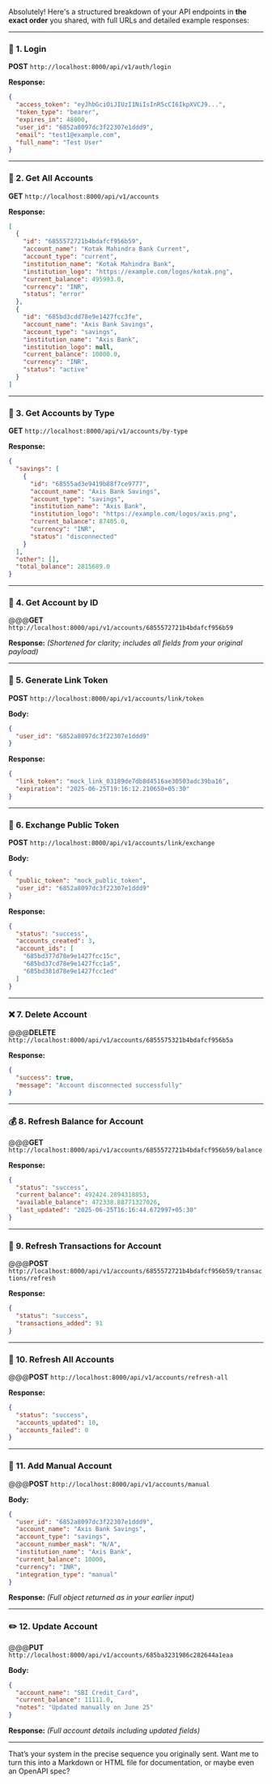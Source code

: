 Absolutely! Here's a structured breakdown of your API endpoints in **the exact order** you shared, with full URLs and detailed example responses:

---

### 🔐 1. Login

**POST** `http://localhost:8000/api/v1/auth/login`

**Response:**

```json
{
  "access_token": "eyJhbGciOiJIUzI1NiIsInR5cCI6IkpXVCJ9...",
  "token_type": "bearer",
  "expires_in": 48000,
  "user_id": "6852a8097dc3f22307e1ddd9",
  "email": "test1@example.com",
  "full_name": "Test User"
}
```

---

### 📄 2. Get All Accounts

**GET** `http://localhost:8000/api/v1/accounts`

**Response:**

```json
[
  {
    "id": "6855572721b4bdafcf956b59",
    "account_name": "Kotak Mahindra Bank Current",
    "account_type": "current",
    "institution_name": "Kotak Mahindra Bank",
    "institution_logo": "https://example.com/logos/kotak.png",
    "current_balance": 495993.0,
    "currency": "INR",
    "status": "error"
  },
  {
    "id": "685bd3cdd78e9e1427fcc3fe",
    "account_name": "Axis Bank Savings",
    "account_type": "savings",
    "institution_name": "Axis Bank",
    "institution_logo": null,
    "current_balance": 10000.0,
    "currency": "INR",
    "status": "active"
  }
]
```

---

### 📂 3. Get Accounts by Type

**GET** `http://localhost:8000/api/v1/accounts/by-type`

**Response:**

```json
{
  "savings": [
    {
      "id": "68555ad3e9419b88f7ce9777",
      "account_name": "Axis Bank Savings",
      "account_type": "savings",
      "institution_name": "Axis Bank",
      "institution_logo": "https://example.com/logos/axis.png",
      "current_balance": 87405.0,
      "currency": "INR",
      "status": "disconnected"
    }
  ],
  "other": [],
  "total_balance": 2815689.0
}
```

---

### 🧾 4. Get Account by ID

@@@**GET** `http://localhost:8000/api/v1/accounts/6855572721b4bdafcf956b59`

**Response:** _(Shortened for clarity; includes all fields from your original payload)_

---

### 🔗 5. Generate Link Token

**POST** `http://localhost:8000/api/v1/accounts/link/token`

**Body:**

```json
{
  "user_id": "6852a8097dc3f22307e1ddd9"
}
```

**Response:**

```json
{
  "link_token": "mock_link_03189de7db8d4516ae30503adc39ba16",
  "expiration": "2025-06-25T19:16:12.210650+05:30"
}
```

---

### 🔁 6. Exchange Public Token

**POST** `http://localhost:8000/api/v1/accounts/link/exchange`

**Body:**

```json
{
  "public_token": "mock_public_token",
  "user_id": "6852a8097dc3f22307e1ddd9"
}
```

**Response:**

```json
{
  "status": "success",
  "accounts_created": 3,
  "account_ids": [
    "685bd377d78e9e1427fcc15c",
    "685bd37cd78e9e1427fcc1a5",
    "685bd381d78e9e1427fcc1ed"
  ]
}
```

---

### ❌ 7. Delete Account

@@@**DELETE** `http://localhost:8000/api/v1/accounts/6855575321b4bdafcf956b5a`

**Response:**

```json
{
  "success": true,
  "message": "Account disconnected successfully"
}
```

---

### 💰 8. Refresh Balance for Account

@@@**GET** `http://localhost:8000/api/v1/accounts/6855572721b4bdafcf956b59/balance`

**Response:**

```json
{
  "status": "success",
  "current_balance": 492424.2894318853,
  "available_balance": 472338.88771327026,
  "last_updated": "2025-06-25T16:16:44.672997+05:30"
}
```

---

### 🔄 9. Refresh Transactions for Account

@@@**POST** `http://localhost:8000/api/v1/accounts/6855572721b4bdafcf956b59/transactions/refresh`

**Response:**

```json
{
  "status": "success",
  "transactions_added": 91
}
```

---

### 🔁 10. Refresh All Accounts

@@@**POST** `http://localhost:8000/api/v1/accounts/refresh-all`

**Response:**

```json
{
  "status": "success",
  "accounts_updated": 10,
  "accounts_failed": 0
}
```

---

### 📝 11. Add Manual Account

@@@**POST** `http://localhost:8000/api/v1/accounts/manual`

**Body:**

```json
{
  "user_id": "6852a8097dc3f22307e1ddd9",
  "account_name": "Axis Bank Savings",
  "account_type": "savings",
  "account_number_mask": "N/A",
  "institution_name": "Axis Bank",
  "current_balance": 10000,
  "currency": "INR",
  "integration_type": "manual"
}
```

**Response:** _(Full object returned as in your earlier input)_

---

### ✏️ 12. Update Account

@@@**PUT** `http://localhost:8000/api/v1/accounts/685ba3231986c282644a1eaa`

**Body:**

```json
{
  "account_name": "SBI Credit_Card",
  "current_balance": 11111.0,
  "notes": "Updated manually on June 25"
}
```

**Response:** _(Full account details including updated fields)_

---

That’s your system in the precise sequence you originally sent. Want me to turn this into a Markdown or HTML file for documentation, or maybe even an OpenAPI spec?
